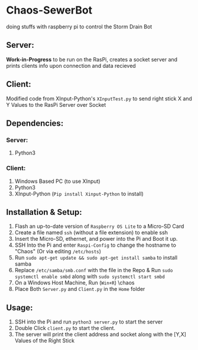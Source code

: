 # Chaos-SewerBot
doing stuffs with raspberry pi to control the Storm Drain Bot

## Server:
**Work-in-Progress**
to be run on the RasPi, creates a socket server and prints clients info upon connection and data recieved

## Client:
Modified code from XInput-Python's `XInputTest.py` to send right stick X and Y Values to the RasPi Server over Socket

## Dependencies:
### Server:
1. Python3

### Client:
1. Windows Based PC (to use XInput)
2. Python3
3. XInput-Python (`Pip install Xinput-Python` to install)

## Installation & Setup:
1. Flash an up-to-date version of `Raspberry OS Lite` to a Micro-SD Card
2. Create a file named `ssh` (without a file extension) to enable ssh
3. Insert the Micro-SD, ethernet, and power into the Pi and Boot it up.
4. SSH Into the Pi and enter `Raspi-Config` to change the hostname to "Chaos" (Or via editing `/etc/hosts`)
5. Run `sudo apt-get update && sudo apt-get install samba` to install samba
6. Replace `/etc/samba/smb.conf` with the file in the Repo & Run `sudo systemctl enable smbd` along with `sudo systemctl start smbd`
7. On a Windows Host Machine, Run (`Win+R`) \\chaos
8. Place Both `Server.py` and `Client.py` in the `Home` folder

## Usage:
1. SSH into the Pi and run `python3 server.py` to start the server
2. Double Click `client.py` to start the client.
3. The server will print the client address and socket along with the [Y,X] Values of the Right Stick
